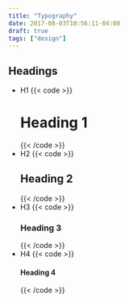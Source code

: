 ```yaml
---
title: "Typography"
date: 2017-08-03T10:56:11-04:00
draft: true
tags: ["design"]
---
```


Headings
--------
* H1 {{< code >}}<h1>Heading 1</h1>{{< /code >}}
* H2 {{< code >}}<h2>Heading 2</h2>{{< /code >}}
* H3 {{< code >}}<h3>Heading 3</h3>{{< /code >}}
* H4 {{< code >}}<h4>Heading 4</h4>{{< /code >}}
